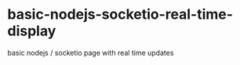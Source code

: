 basic-nodejs-socketio-real-time-display
=======================================

basic nodejs / socketio page with real time updates
